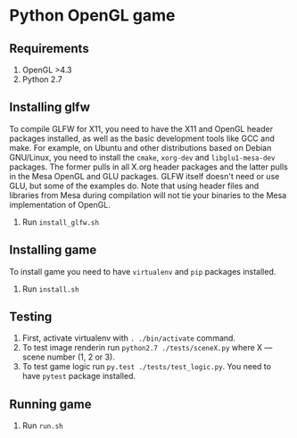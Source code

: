 # Python OpenGL game

## Requirements

1. OpenGL >4.3
2. Python 2.7

## Installing glfw

To compile GLFW for X11, you need to have the X11 and OpenGL header packages installed, as well as the basic development tools like GCC and make. For example, on Ubuntu and other distributions based on Debian GNU/Linux, you need to install the `cmake`, `xorg-dev` and `libglu1-mesa-dev` packages. The former pulls in all X.org header packages and the latter pulls in the Mesa OpenGL and GLU packages. GLFW itself doesn't need or use GLU, but some of the examples do. Note that using header files and libraries from Mesa during compilation will not tie your binaries to the Mesa implementation of OpenGL.

1. Run `install_glfw.sh`

## Installing game

To install game you need to have `virtualenv` and `pip` packages installed.

1. Run `install.sh`

## Testing

1. First, activate virtualenv with `. ./bin/activate` command.
2. To test image renderin run `python2.7 ./tests/sceneX.py` where X &mdash; scene number (1, 2 or 3).
3. To test game logic run `py.test ./tests/test_logic.py`. You need to have `pytest` package installed.

## Running game

1. Run `run.sh`

